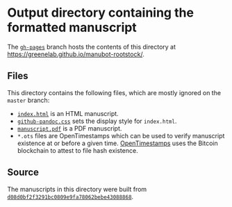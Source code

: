 # Output directory containing the formatted manuscript

The [`gh-pages`](https://github.com/greenelab/manubot-rootstock/tree/gh-pages) branch hosts the contents of this directory at https://greenelab.github.io/manubot-rootstock/.

## Files

This directory contains the following files, which are mostly ignored on the `master` branch:

+ [`index.html`](index.html) is an HTML manuscript.
+ [`github-pandoc.css`](github-pandoc.css) sets the display style for `index.html`.
+ [`manuscript.pdf`](manuscript.pdf) is a PDF manuscript.
+ `*.ots` files are OpenTimestamps which can be used to verify manuscript existence at or before a given time.
  [OpenTimestamps](opentimestamps.org) uses the Bitcoin blockchain to attest to file hash existence.

## Source

The manuscripts in this directory were built from
[`d08d0bf2f3291bc0809e9fa78062bebe43088868`](https://github.com/greenelab/manubot-rootstock/commit/d08d0bf2f3291bc0809e9fa78062bebe43088868).
